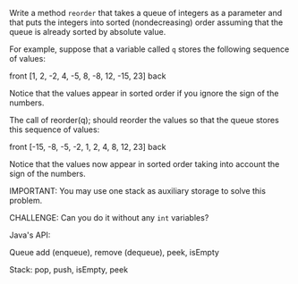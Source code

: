 Write a method ```reorder``` that takes a queue of integers as a parameter and that puts the integers into sorted (nondecreasing) order assuming that the queue is already sorted by absolute value. 

For example, suppose that a variable called ```q``` stores the following sequence of values:

front [1, 2, -2, 4, -5, 8, -8, 12, -15, 23] back

Notice that the values appear in sorted order if you ignore the sign of the numbers. 

The call of reorder(q); should reorder the values so that the queue stores this sequence of values:

front [-15, -8, -5, -2, 1, 2, 4, 8, 12, 23] back

Notice that the values now appear in sorted order taking into account the sign of the numbers. 

IMPORTANT:  You may use one stack as auxiliary storage to solve this problem. 

CHALLENGE:  Can you do it without any ```int``` variables?

Java's API:

Queue add (enqueue),  remove (dequeue), peek, isEmpty

Stack:  pop, push, isEmpty, peek


